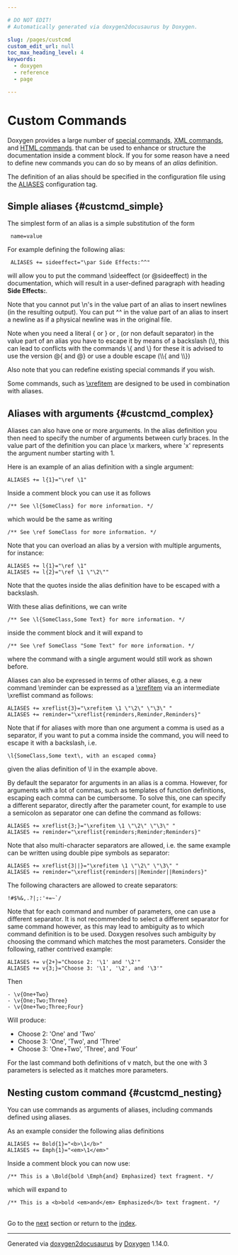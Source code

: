 ```yaml
---

# DO NOT EDIT!
# Automatically generated via doxygen2docusaurus by Doxygen.

slug: /pages/custcmd
custom_edit_url: null
toc_max_heading_level: 4
keywords:
  - doxygen
  - reference
  - page

---
```


<div class="doxyPage">

# Custom Commands




<p>Doxygen provides a large number of <a href="/web-doxygen/docs/pages/commands">special commands</a>, <a href="/web-doxygen/docs/pages/xmlcmds">XML commands</a>, and <a href="/web-doxygen/docs/pages/htmlcmds">HTML commands</a>. that can be used to enhance or structure the documentation inside a comment block. If you for some reason have a need to define new commands you can do so by means of an <em>alias</em> definition.</p>


<p>The definition of an alias should be specified in the configuration file using the <a href="/web-doxygen/docs/pages/config/#cfg_aliases">ALIASES</a> configuration tag.</p>


## Simple aliases {#custcmd_simple}


<p>The simplest form of an alias is a simple substitution of the form</p>



<pre><code> name=value
</code></pre>


<p>For example defining the following alias:</p>



<pre><code> ALIASES += sideeffect="\par Side Effects:^^"
</code></pre>


<p>will allow you to put the command <span class="doxyComputerOutput">\sideeffect</span> (or <span class="doxyComputerOutput">@sideeffect</span>) in the documentation, which will result in a user-defined paragraph with heading <b>Side Effects:</b>.</p>


<p>Note that you cannot put <span class="doxyComputerOutput">\n</span>'s in the value part of an alias to insert newlines (in the resulting output). You can put <span class="doxyComputerOutput">^^</span> in the value part of an alias to insert a newline as if a physical newline was in the original file.</p>


<p>Note when you need a literal <span class="doxyComputerOutput">{</span> or <span class="doxyComputerOutput">}</span> or <span class="doxyComputerOutput">,</span> (or non default separator) in the value part of an alias you have to escape it by means of a backslash (<span class="doxyComputerOutput">\</span>), this can lead to conflicts with the commands <span class="doxyComputerOutput">\{</span> and <span class="doxyComputerOutput">\}</span> for these it is advised to use the version <span class="doxyComputerOutput">@{</span> and <span class="doxyComputerOutput">@}</span> or use a double escape (<span class="doxyComputerOutput">\\{</span> and <span class="doxyComputerOutput">\\}</span>)</p>


<p>Also note that you can redefine existing special commands if you wish.</p>


<p>Some commands, such as <a href="/web-doxygen/docs/pages/commands/#cmdxrefitem">\xrefitem</a> are designed to be used in combination with aliases.</p>


## Aliases with arguments {#custcmd_complex}


<p>Aliases can also have one or more arguments. In the alias definition you then need to specify the number of arguments between curly braces. In the value part of the definition you can place <span class="doxyComputerOutput">\x</span> markers, where '<span class="doxyComputerOutput">x</span>' represents the argument number starting with 1.</p>


<p>Here is an example of an alias definition with a single argument:</p>



<pre><code>ALIASES += l{1}="\ref \1"
</code></pre>


<p>Inside a comment block you can use it as follows</p>



<pre><code>/** See \l{SomeClass} for more information. */
</code></pre>


<p>which would be the same as writing</p>



<pre><code>/** See \ref SomeClass for more information. */
</code></pre>


<p>Note that you can overload an alias by a version with multiple arguments, for instance:</p>



<pre><code>ALIASES += l{1}="\ref \1"
ALIASES += l{2}="\ref \1 \"\2\""
</code></pre>


<p>Note that the quotes inside the alias definition have to be escaped with a backslash.</p>


<p>With these alias definitions, we can write</p>



<pre><code>/** See \l{SomeClass,Some Text} for more information. */
</code></pre>


<p>inside the comment block and it will expand to</p>



<pre><code>/** See \ref SomeClass "Some Text" for more information. */
</code></pre>


<p>where the command with a single argument would still work as shown before.</p>


<p>Aliases can also be expressed in terms of other aliases, e.g. a new command <span class="doxyComputerOutput">\reminder</span> can be expressed as a <a href="/web-doxygen/docs/pages/commands/#cmdxrefitem">\xrefitem</a> via an intermediate <span class="doxyComputerOutput">\xreflist</span> command as follows:</p>



<pre><code>ALIASES += xreflist{3}="\xrefitem \1 \"\2\" \"\3\" "
ALIASES += reminder="\xreflist{reminders,Reminder,Reminders}"
</code></pre>


<p>Note that if for aliases with more than one argument a comma is used as a separator, if you want to put a comma inside the command, you will need to escape it with a backslash, i.e.</p>



<pre><code>\l{SomeClass,Some text\, with an escaped comma}
</code></pre>


<p>given the alias definition of <span class="doxyComputerOutput">\l</span> in the example above.</p>


<p>By default the separator for arguments in an alias is a comma. However, for arguments with a lot of commas, such as templates of function definitions, escaping each comma can be cumbersome. To solve this, one can specify a different separator, directly after the parameter count, for example to use a semicolon as separator one can define the command as follows:</p>



<pre><code>ALIASES += xreflist{3;}="\xrefitem \1 \"\2\" \"\3\" "
ALIASES += reminder="\xreflist{reminders;Reminder;Reminders}"
</code></pre>


<p>Note that also multi-character separators are allowed, i.e. the same example can be written using double pipe symbols as separator:</p>



<pre><code>ALIASES += xreflist{3||}="\xrefitem \1 \"\2\" \"\3\" "
ALIASES += reminder="\xreflist{reminders||Reminder||Reminders}"
</code></pre>


<p>The following characters are allowed to create separators:</p>



<pre><code>!#$%&amp;,.?|;:'+=~`/
</code></pre>


<p>Note that for each command and number of parameters, one can use a different separator. It is not recommended to select a different separator for same command however, as this may lead to ambiguity as to which command definition is to be used. Doxygen resolves such ambiguity by choosing the command which matches the most parameters. Consider the following, rather contrived example:</p>



<pre><code>ALIASES += v{2+}="Choose 2: '\1' and '\2'"
ALIASES += v{3;}="Choose 3: '\1', '\2', and '\3'"
</code></pre>


<p>Then</p>



<pre><code>- \v{One+Two}
- \v{One;Two;Three}
- \v{One+Two;Three;Four}
</code></pre>


<p>Will produce:</p>


<ul class="doxyList ">
<li>Choose 2: 'One' and 'Two'</li>
<li>Choose 3: 'One', 'Two', and 'Three'</li>
<li>Choose 3: 'One+Two', 'Three', and 'Four'</li>
</ul>

<p>For the last command both definitions of <span class="doxyComputerOutput">v</span> match, but the one with 3 parameters is selected as it matches more parameters.</p>


## Nesting custom command {#custcmd_nesting}


<p>You can use commands as arguments of aliases, including commands defined using aliases.</p>


<p>As an example consider the following alias definitions</p>



<pre><code>ALIASES += Bold{1}="&lt;b&gt;\1&lt;/b&gt;"
ALIASES += Emph{1}="&lt;em&gt;\1&lt;/em&gt;"
</code></pre>


<p>Inside a comment block you can now use:</p>



<pre><code>/** This is a \Bold{bold \Emph{and} Emphasized} text fragment. */
</code></pre>


<p>which will expand to</p>



<pre><code>/** This is a &lt;b&gt;bold &lt;em&gt;and&lt;/em&gt; Emphasized&lt;/b&gt; text fragment. */
</code></pre>

 
<br/>
Go to the <a href="/docs/pages/external/">next</a> section or return to the
 <a href="/docs/">index</a>.


<hr/>

<p class="doxyGeneratedBy">Generated via <a href="https://github.com/xpack/doxygen2docusaurus">doxygen2docusaurus</a> by <a href="https://www.doxygen.nl">Doxygen</a> 1.14.0.</p>

</div>

